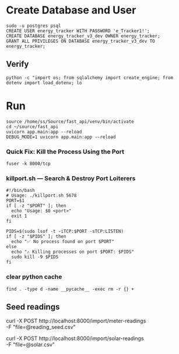 # Create Database and User
```
sudo -u postgres psql
CREATE USER energy_tracker WITH PASSWORD 'e_Tracker1!';
CREATE DATABASE energy_tracker_v3_dev OWNER energy_tracker;
GRANT ALL PRIVILEGES ON DATABASE energy_tracker_v3_dev TO energy_tracker;
```
## Verify
```
python -c "import os; from sqlalchemy import create_engine; from dotenv import load_dotenv; lo
```
# Run
```
source /home/ss/Source/fast_api/venv/bin/activate
cd ~/source/fast_api
uvicorn app.main:app --reload
DEBUG_MODE=1 uvicorn app.main:app --reload

```
### Quick Fix: Kill the Process Using the Port
```
fuser -k 8000/tcp
```

### killport.sh — Search & Destroy Port Loiterers
```
#!/bin/bash
# Usage: ./killport.sh 5678
PORT=$1
if [ -z "$PORT" ]; then
  echo "Usage: $0 <port>"
  exit 1
fi

PIDS=$(sudo lsof -t -iTCP:$PORT -sTCP:LISTEN)
if [ -z "$PIDS" ]; then
  echo "✅ No process found on port $PORT"
else
  echo "⚠️ Killing processes on port $PORT: $PIDS"
  sudo kill -9 $PIDS
fi

```





### clear python cache
```
find . -type d -name __pycache__ -exec rm -r {} +
```

## Seed readings

curl -X POST http://localhost:8000/import/meter-readings \
  -F "file=@reading_seed.csv"

curl -X POST http://localhost:8000/import/solar-readings \
  -F "file=@solar.csv"
